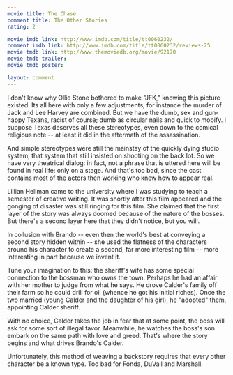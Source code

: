 ```yaml
---
movie title: The Chase
comment title: The Other Stories
rating: 2

movie imdb link: http://www.imdb.com/title/tt0060232/
comment imdb link: http://www.imdb.com/title/tt0060232/reviews-25
movie tmdb link: http://www.themoviedb.org/movie/92170
movie tmdb trailer: 
movie tmdb poster: 

layout: comment
---
```


I don't know why Ollie Stone bothered to make "JFK," knowing this picture existed. Its all here with only a few adjustments, for instance the murder of Jack and Lee Harvey are combined. But we have the dumb, sex and gun-happy Texans, racist of course; dumb as circular nails and quick to mobify. I suppose Texas deserves all these stereotypes, even down to the comical religious note -- at least it did in the aftermath of the assassination. 

And simple stereotypes were still the mainstay of the quickly dying studio system, that system that still insisted on shooting on the back lot. So we have very theatrical dialog: in fact, not a phrase that is uttered here will be found in real life: only on a stage. And that's too bad, since the cast contains most of the actors then working who knew how to appear real.

Lillian Hellman came to the university where I was studying to teach a semester of creative writing. It was shortly after this film appeared and the gonging of disaster was still ringing for this film. She claimed that the first layer of the story was always doomed because of the nature of the bosses. But there's a second layer here that they didn't notice, but you will.

In collusion with Brando -- even then the world's best at conveying a second story hidden within -- she used the flatness of the characters around his character to create a second, far more interesting film -- more interesting in part because we invent it.

Tune your imagination to this: the sheriff's wife has some special connection to the bossman who owns the town. Perhaps he had an affair with her mother to judge from what he says. He drove Calder's family off their farm so he could drill for oil (whence he got his initial riches). Once the two married (young Calder and the daughter of his girl), he "adopted" them, appointing Calder sheriff.

With no choice, Calder takes the job in fear that at some point, the boss will ask for some sort of illegal favor. Meanwhile, he watches the boss's son embark on the same path with love and greed. That's where the story begins and what drives Brando's Calder.

Unfortunately, this method of weaving a backstory requires that every other character be a known type. Too bad for Fonda, DuVall and Marshall.